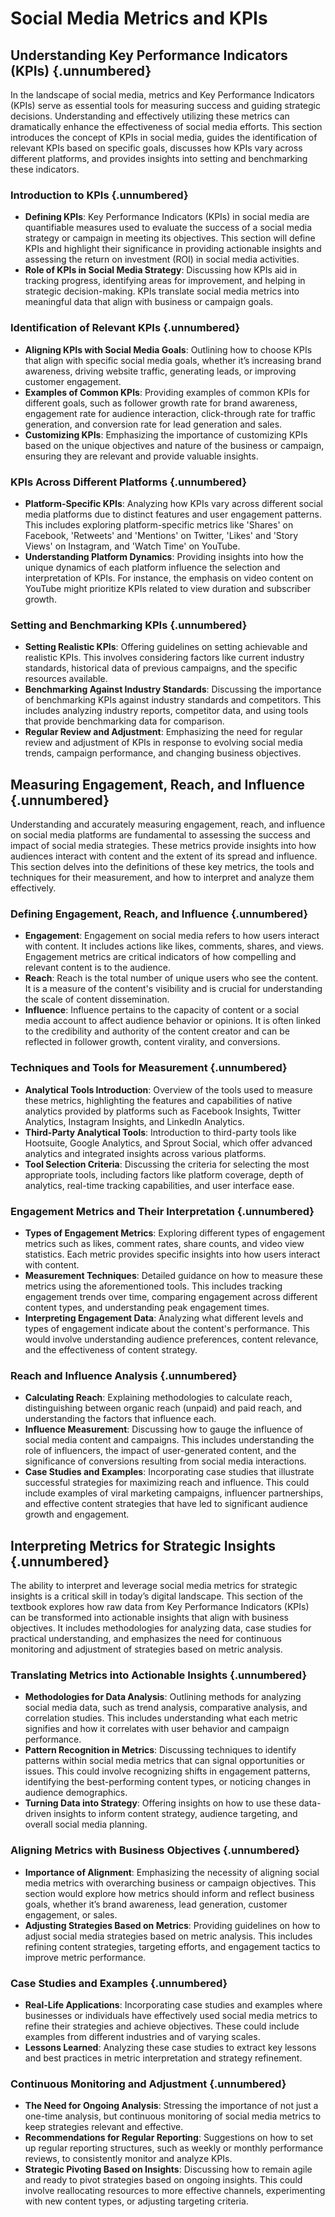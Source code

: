# Social Media Metrics and KPIs

## Understanding Key Performance Indicators (KPIs) {.unnumbered}

In the landscape of social media, metrics and Key Performance Indicators (KPIs) serve as essential tools for measuring success and guiding strategic decisions. Understanding and effectively utilizing these metrics can dramatically enhance the effectiveness of social media efforts. This section introduces the concept of KPIs in social media, guides the identification of relevant KPIs based on specific goals, discusses how KPIs vary across different platforms, and provides insights into setting and benchmarking these indicators.

### Introduction to KPIs {.unnumbered}
- **Defining KPIs**: Key Performance Indicators (KPIs) in social media are quantifiable measures used to evaluate the success of a social media strategy or campaign in meeting its objectives. This section will define KPIs and highlight their significance in providing actionable insights and assessing the return on investment (ROI) in social media activities.
- **Role of KPIs in Social Media Strategy**: Discussing how KPIs aid in tracking progress, identifying areas for improvement, and helping in strategic decision-making. KPIs translate social media metrics into meaningful data that align with business or campaign goals.

### Identification of Relevant KPIs {.unnumbered}
- **Aligning KPIs with Social Media Goals**: Outlining how to choose KPIs that align with specific social media goals, whether it’s increasing brand awareness, driving website traffic, generating leads, or improving customer engagement.
- **Examples of Common KPIs**: Providing examples of common KPIs for different goals, such as follower growth rate for brand awareness, engagement rate for audience interaction, click-through rate for traffic generation, and conversion rate for lead generation and sales.
- **Customizing KPIs**: Emphasizing the importance of customizing KPIs based on the unique objectives and nature of the business or campaign, ensuring they are relevant and provide valuable insights.

### KPIs Across Different Platforms {.unnumbered}
- **Platform-Specific KPIs**: Analyzing how KPIs vary across different social media platforms due to distinct features and user engagement patterns. This includes exploring platform-specific metrics like 'Shares' on Facebook, 'Retweets' and 'Mentions' on Twitter, 'Likes' and 'Story Views' on Instagram, and 'Watch Time' on YouTube.
- **Understanding Platform Dynamics**: Providing insights into how the unique dynamics of each platform influence the selection and interpretation of KPIs. For instance, the emphasis on video content on YouTube might prioritize KPIs related to view duration and subscriber growth.

### Setting and Benchmarking KPIs {.unnumbered}
- **Setting Realistic KPIs**: Offering guidelines on setting achievable and realistic KPIs. This involves considering factors like current industry standards, historical data of previous campaigns, and the specific resources available.
- **Benchmarking Against Industry Standards**: Discussing the importance of benchmarking KPIs against industry standards and competitors. This includes analyzing industry reports, competitor data, and using tools that provide benchmarking data for comparison.
- **Regular Review and Adjustment**: Emphasizing the need for regular review and adjustment of KPIs in response to evolving social media trends, campaign performance, and changing business objectives.





## Measuring Engagement, Reach, and Influence {.unnumbered}

Understanding and accurately measuring engagement, reach, and influence on social media platforms are fundamental to assessing the success and impact of social media strategies. These metrics provide insights into how audiences interact with content and the extent of its spread and influence. This section delves into the definitions of these key metrics, the tools and techniques for their measurement, and how to interpret and analyze them effectively.

### Defining Engagement, Reach, and Influence {.unnumbered}
- **Engagement**: Engagement on social media refers to how users interact with content. It includes actions like likes, comments, shares, and views. Engagement metrics are critical indicators of how compelling and relevant content is to the audience.
- **Reach**: Reach is the total number of unique users who see the content. It is a measure of the content's visibility and is crucial for understanding the scale of content dissemination.
- **Influence**: Influence pertains to the capacity of content or a social media account to affect audience behavior or opinions. It is often linked to the credibility and authority of the content creator and can be reflected in follower growth, content virality, and conversions.

### Techniques and Tools for Measurement {.unnumbered}
- **Analytical Tools Introduction**: Overview of the tools used to measure these metrics, highlighting the features and capabilities of native analytics provided by platforms such as Facebook Insights, Twitter Analytics, Instagram Insights, and LinkedIn Analytics.
- **Third-Party Analytical Tools**: Introduction to third-party tools like Hootsuite, Google Analytics, and Sprout Social, which offer advanced analytics and integrated insights across various platforms.
- **Tool Selection Criteria**: Discussing the criteria for selecting the most appropriate tools, including factors like platform coverage, depth of analytics, real-time tracking capabilities, and user interface ease.

### Engagement Metrics and Their Interpretation {.unnumbered}
- **Types of Engagement Metrics**: Exploring different types of engagement metrics such as likes, comment rates, share counts, and video view statistics. Each metric provides specific insights into how users interact with content.
- **Measurement Techniques**: Detailed guidance on how to measure these metrics using the aforementioned tools. This includes tracking engagement trends over time, comparing engagement across different content types, and understanding peak engagement times.
- **Interpreting Engagement Data**: Analyzing what different levels and types of engagement indicate about the content's performance. This would involve understanding audience preferences, content relevance, and the effectiveness of content strategy.

### Reach and Influence Analysis {.unnumbered}
- **Calculating Reach**: Explaining methodologies to calculate reach, distinguishing between organic reach (unpaid) and paid reach, and understanding the factors that influence each.
- **Influence Measurement**: Discussing how to gauge the influence of social media content and campaigns. This includes understanding the role of influencers, the impact of user-generated content, and the significance of conversions resulting from social media interactions.
- **Case Studies and Examples**: Incorporating case studies that illustrate successful strategies for maximizing reach and influence. This could include examples of viral marketing campaigns, influencer partnerships, and effective content strategies that have led to significant audience growth and engagement.


## Interpreting Metrics for Strategic Insights {.unnumbered}

The ability to interpret and leverage social media metrics for strategic insights is a critical skill in today’s digital landscape. This section of the textbook explores how raw data from Key Performance Indicators (KPIs) can be transformed into actionable insights that align with business objectives. It includes methodologies for analyzing data, case studies for practical understanding, and emphasizes the need for continuous monitoring and adjustment of strategies based on metric analysis.

### Translating Metrics into Actionable Insights {.unnumbered}
- **Methodologies for Data Analysis**: Outlining methods for analyzing social media data, such as trend analysis, comparative analysis, and correlation studies. This includes understanding what each metric signifies and how it correlates with user behavior and campaign performance.
- **Pattern Recognition in Metrics**: Discussing techniques to identify patterns within social media metrics that can signal opportunities or issues. This could involve recognizing shifts in engagement patterns, identifying the best-performing content types, or noticing changes in audience demographics.
- **Turning Data into Strategy**: Offering insights on how to use these data-driven insights to inform content strategy, audience targeting, and overall social media planning.

### Aligning Metrics with Business Objectives {.unnumbered}
- **Importance of Alignment**: Emphasizing the necessity of aligning social media metrics with overarching business or campaign objectives. This section would explore how metrics should inform and reflect business goals, whether it’s brand awareness, lead generation, customer engagement, or sales.
- **Adjusting Strategies Based on Metrics**: Providing guidelines on how to adjust social media strategies based on metric analysis. This includes refining content strategies, targeting efforts, and engagement tactics to improve metric performance.

### Case Studies and Examples {.unnumbered}
- **Real-Life Applications**: Incorporating case studies and examples where businesses or individuals have effectively used social media metrics to refine their strategies and achieve objectives. These could include examples from different industries and of varying scales.
- **Lessons Learned**: Analyzing these case studies to extract key lessons and best practices in metric interpretation and strategy refinement.

### Continuous Monitoring and Adjustment {.unnumbered}
- **The Need for Ongoing Analysis**: Stressing the importance of not just a one-time analysis, but continuous monitoring of social media metrics to keep strategies relevant and effective.
- **Recommendations for Regular Reporting**: Suggestions on how to set up regular reporting structures, such as weekly or monthly performance reviews, to consistently monitor and analyze KPIs.
- **Strategic Pivoting Based on Insights**: Discussing how to remain agile and ready to pivot strategies based on ongoing insights. This could involve reallocating resources to more effective channels, experimenting with new content types, or adjusting targeting criteria.
